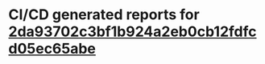 # CI/CD generated reports for [2da93702c3bf1b924a2eb0cb12fdfcd05ec65abe](https://github.com/hydephp/develop/commit/2da93702c3bf1b924a2eb0cb12fdfcd05ec65abe)

